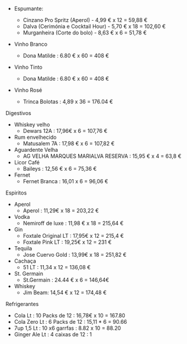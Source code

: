 
- Espumante: 
	-  Cinzano Pro Spritz (Aperol) - 4,99 € x 12 = 59,88 €
	-  Dalva (Cerimónia e Cocktail Hour) - 5,70 € x 18 = 102,60 €
	-  Murganheira (Corte do bolo) - 8,63 € x 6 = 51,78 €

- Vinho Branco
	- Dona Matilde : 6.80 € x 60 = 408 €
- Vinho Tinto 
	- Dona Matilde :  6.80 € x 60 = 408 €
- Vinho Rosé 
	-  Trinca Bolotas : 4,89 x 36 =  176.04 €





Digestivos 

- Whiskey velho 
	- Dewars 12A : 17,96€ x 6 =  107,76 €
- Rum envelhecido
	- Matusalem 7A : 17,98 € x 6 = 107,82 €
-  Aguardente Velha
	-  AG VELHA MARQUES MARIALVA RESERVA : 15,95 € x 4 = 63,8 €
- Licor Café
	- Baileys : 12,56 € x 6 = 75,36 €
- Fernet
	- Fernet Branca : 16,01 x 6 = 96,06 €



Espiritos

- Aperol
	- Aperol : 11,29€ x 18 = 203,22 €
- Vodka
	-  Nemiroff de luxe : 11,98 € x 18 = 215,64 €
- Gin
	- Foxtale Original LT : 17,95€ x 12 = 215,4 €
	- Foxtale Pink LT : 19,25€ x 12 = 231 €
- Tequila
	- Jose Cuervo Gold : 13,99€ x 18 = 251,82 €
- Cachaça
	-  51 LT : 11,34 x 12 = 136,08 €
- St. Germain 
	-  St.Germain : 24.44 € x 6 = 146,64€
- Whiskey 
	- Jim Beam: 14,54 € x 12 = 174,48 €


Refrigerantes

-  Cola Lt : 10 Packs de 12 : 16,78€ x 10 = 167.80
-  Cola Zero Lt : 6 Packs de 12 : 15,11 * 6 = 90.66
-  7up 1,5 Lt : 10 x6 garrfas : 8.82 x 10 = 88.20
-  Ginger Ale Lt : 4 caixas de 12 : 1

